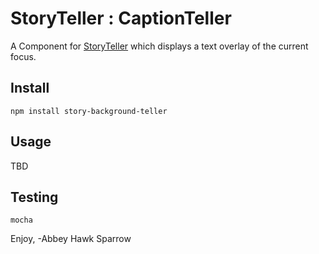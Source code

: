StoryTeller : CaptionTeller
==============
A Component for [StoryTeller](https://www.npmjs.com/package/story-teller) which displays a text overlay of the current focus.

Install
-------

    npm install story-background-teller

Usage
-----

TBD

Testing
-------

    mocha

Enjoy,
-Abbey Hawk Sparrow
